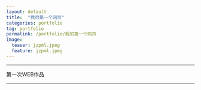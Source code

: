 ```yaml
---
layout: default
title:  "我的第一个网页"
categories: portfolio
tag: portfolio
permalink: /portfolio/我的第一个网页
image:
  teaser: jzpml.jpeg
  feature: jzpml.jpeg
---
```

---
第一次WEB作品

--------
